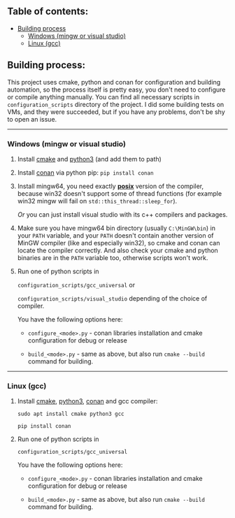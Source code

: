 ## Table of contents:

- [Building process](#building-process)
  - [Windows (mingw or visual studio)](#windows-mingw-or-visual-studio)
  - [Linux (gcc)](#linux-gcc)

## Building process:

This project uses cmake, python and conan for configuration and building automation, so the process itself is pretty easy, you don't need to configure or compile anything manually. You can find all necessary scripts in `configuration_scripts` directory of the project. I did some building tests on VMs, and they were succeeded, but if you have any problems, don't be shy to open an issue.

---

### Windows (mingw or visual studio)

1. Install [cmake][downloads-cmake] and [python3][downloads-python3] (and add them to path)

2. Install [conan][downloads-cpp-conan] via python pip: `pip install conan`

3. Install mingw64, you need exactly **[posix][posix-mingw64-builds]** version of the compiler, because win32 doesn't support some of thread functions (for example win32 mingw will fail on `std::this_thread::sleep_for`).

   *Or* you can just install visual studio with its c++ compilers and packages.

4. Make sure you have mingw64 bin directory (usually `C:\MinGW\bin`) in your `PATH` variable, and your `PATH` doesn't contain another version of MinGW compiler (like and especially win32), so cmake and conan can locate the compiler correctly. And also check your cmake and python binaries are in the `PATH` variable too, otherwise scripts won't work.

5. Run one of python scripts in

   `configuration_scripts/gcc_universal` or

   `configuration_scripts/visual_studio` depending of the choice of compiler.

   You have the following options here:

   - `configure_<mode>.py` - conan libraries installation and cmake configuration for debug or release

   - `build_<mode>.py` - same as above, but also run `cmake --build` command for building.

---

### Linux (gcc)

1. Install [cmake][downloads-cmake], [python3][downloads-python3], [conan][downloads-cpp-conan] and gcc compiler:

   `sudo apt install cmake python3 gcc`

   `pip install conan`

2. Run one of python scripts in

   `configuration_scripts/gcc_universal`

   You have the following options here:

   - `configure_<mode>.py` - conan libraries installation and cmake configuration for debug or release

   - `build_<mode>.py` - same as above, but also run `cmake --build` command for building.



[posix-mingw64-builds]: https://sourceforge.net/projects/mingw-w64/files/Toolchains%20targetting%20Win64/Personal%20Builds/mingw-builds/

[downloads-cmake]: https://cmake.org/

[downloads-python3]: https://www.python.org/

[downloads-cpp-conan]: https://conan.io/
